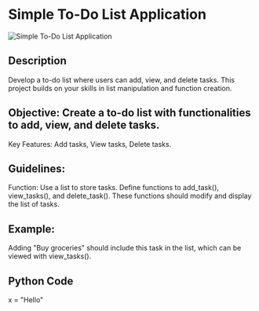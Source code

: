 # Simple To-Do List Application

![Simple To-Do List Application](https://github.com/anaccashian/PyClub/blob/main/Images/ToDo.webp)

## Description
Develop a to-do list where users can add, view, and delete tasks. This project builds on your skills in list manipulation and function creation.

## Objective: Create a to-do list with functionalities to add, view, and delete tasks.

Key Features: Add tasks, View tasks, Delete tasks.

##  Guidelines:
Function: Use a list to store tasks. Define functions to add_task(), view_tasks(), and delete_task(). These functions should modify and display the list of tasks.

## Example: 
Adding "Buy groceries" should include this task in the list, which can be viewed with view_tasks().

## Python Code
x = "Hello"
